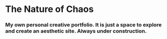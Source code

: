 # The Nature of Chaos

### My own personal creative portfolio. It is just a space to explore and create an aesthetic site. Always under construction.

